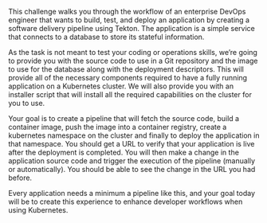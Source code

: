 This challenge walks you through the workflow of an enterprise DevOps engineer that wants to build, test, and deploy an application by creating a software delivery pipeline using Tekton. The application is a simple service that connects to a database to store its stateful information. 

As the task is not meant to test your coding or operations skills, we’re going to provide you with the source code to use in a Git repository and the image to use for the database along with the deployment descriptors. This will provide all of the necessary components required to have a fully running application on a Kubernetes cluster. We will also provide you with an installer script that will install all the required capabilities on the cluster for you to use.

Your goal is to create a pipeline that will fetch the source code, build a container image, push the image into a container registry, create a kubernetes namespace on the cluster and finally to deploy the application in that namespace. You should get a URL to verify that your application is live after the deployment is completed. You will then make a change in the application source code and trigger the execution of the pipeline (manually or automatically). You should be able to see the change in the URL you had before.

Every application needs a minimum a pipeline like this, and your goal today will be to create this experience to enhance developer workflows when using Kubernetes.